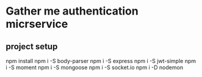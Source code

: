 # Gather me authentication micrservice

## project setup
npm install
npm i -S body-parser
npm i -S express
npm i -S jwt-simple
npm i -S moment
npm i -S mongoose
npm i -S socket.io
npm i -D nodemon